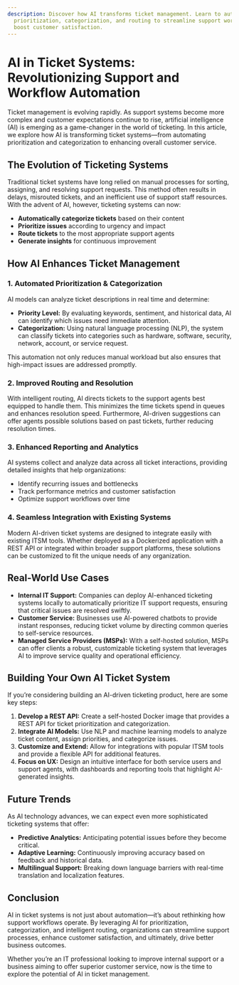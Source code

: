 ```yaml
---
description: Discover how AI transforms ticket management. Learn to automate ticket
  prioritization, categorization, and routing to streamline support workflows and
  boost customer satisfaction.
---
```

# AI in Ticket Systems: Revolutionizing Support and Workflow Automation


Ticket management is evolving rapidly. As support systems become more complex and customer expectations continue to rise, artificial intelligence (AI) is emerging as a game-changer in the world of ticketing. In this article, we explore how AI is transforming ticket systems—from automating prioritization and categorization to enhancing overall customer service.

## The Evolution of Ticketing Systems

Traditional ticket systems have long relied on manual processes for sorting, assigning, and resolving support requests. This method often results in delays, misrouted tickets, and an inefficient use of support staff resources. With the advent of AI, however, ticketing systems can now:
- **Automatically categorize tickets** based on their content
- **Prioritize issues** according to urgency and impact
- **Route tickets** to the most appropriate support agents
- **Generate insights** for continuous improvement

## How AI Enhances Ticket Management

### 1. **Automated Prioritization & Categorization**

AI models can analyze ticket descriptions in real time and determine:
- **Priority Level:** By evaluating keywords, sentiment, and historical data, AI can identify which issues need immediate attention.
- **Categorization:** Using natural language processing (NLP), the system can classify tickets into categories such as hardware, software, security, network, account, or service request.

This automation not only reduces manual workload but also ensures that high-impact issues are addressed promptly.

### 2. **Improved Routing and Resolution**

With intelligent routing, AI directs tickets to the support agents best equipped to handle them. This minimizes the time tickets spend in queues and enhances resolution speed. Furthermore, AI-driven suggestions can offer agents possible solutions based on past tickets, further reducing resolution times.

### 3. **Enhanced Reporting and Analytics**

AI systems collect and analyze data across all ticket interactions, providing detailed insights that help organizations:
- Identify recurring issues and bottlenecks
- Track performance metrics and customer satisfaction
- Optimize support workflows over time

### 4. **Seamless Integration with Existing Systems**

Modern AI-driven ticket systems are designed to integrate easily with existing ITSM tools. Whether deployed as a Dockerized application with a REST API or integrated within broader support platforms, these solutions can be customized to fit the unique needs of any organization.

## Real-World Use Cases

- **Internal IT Support:** Companies can deploy AI-enhanced ticketing systems locally to automatically prioritize IT support requests, ensuring that critical issues are resolved swiftly.
- **Customer Service:** Businesses use AI-powered chatbots to provide instant responses, reducing ticket volume by directing common queries to self-service resources.
- **Managed Service Providers (MSPs):** With a self-hosted solution, MSPs can offer clients a robust, customizable ticketing system that leverages AI to improve service quality and operational efficiency.

## Building Your Own AI Ticket System

If you’re considering building an AI-driven ticketing product, here are some key steps:

1. **Develop a REST API:** Create a self-hosted Docker image that provides a REST API for ticket prioritization and categorization.
2. **Integrate AI Models:** Use NLP and machine learning models to analyze ticket content, assign priorities, and categorize issues.
3. **Customize and Extend:** Allow for integrations with popular ITSM tools and provide a flexible API for additional features.
4. **Focus on UX:** Design an intuitive interface for both service users and support agents, with dashboards and reporting tools that highlight AI-generated insights.

## Future Trends

As AI technology advances, we can expect even more sophisticated ticketing systems that offer:
- **Predictive Analytics:** Anticipating potential issues before they become critical.
- **Adaptive Learning:** Continuously improving accuracy based on feedback and historical data.
- **Multilingual Support:** Breaking down language barriers with real-time translation and localization features.

## Conclusion

AI in ticket systems is not just about automation—it’s about rethinking how support workflows operate. By leveraging AI for prioritization, categorization, and intelligent routing, organizations can streamline support processes, enhance customer satisfaction, and ultimately, drive better business outcomes.

Whether you’re an IT professional looking to improve internal support or a business aiming to offer superior customer service, now is the time to explore the potential of AI in ticket management.
